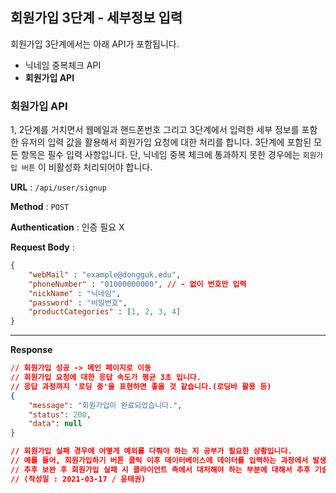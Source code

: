 ## 회원가입 3단계 - 세부정보 입력

회원가입 3단계에서는 아래  API가 포함됩니다.

- 닉네임 중복체크 API
- **회원가입  API** 



### 회원가입 API 

1, 2단계를 거치면서 웹메일과 핸드폰번호 그리고 3단계에서 입력한 세부 정보를 포함한 유저의 입력 값을 활용해서 회원가입 요청에 대한 처리를 합니다. 3단계에 포함된 모든 항목은 필수 입력 사항입니다. 단, 닉네임 중복 체크에 통과하지 못한 경우에는 `회원가입 버튼` 이 비활성화 처리되어야 합니다. 



**URL** : `/api/user/signup`

**Method** : `POST`

**Authentication** : 인증 필요 X  

**Request Body** : 

```json
{
    "webMail" : "example@dongguk.edu",
    "phoneNumber" : "01000000000", // - 없이 번호만 입력 
    "nickName" : "닉네임",
    "password" : "비밀번호",
    "productCategories" : [1, 2, 3, 4] 
}
```

___

**Response**

```json
// 회원가입 성공 -> 메인 페이지로 이동 
// 회원가입 요청에 대한 응답 속도가 평균 3초 입니다. 
// 응답 과정까지 '로딩 중'을 표현하면 좋을 것 같습니다.(로딩바 활용 등)
{
    "message": "회원가입이 완료되었습니다.",
    "status": 200,
    "data": null
}

// 회원가입 실패 경우에 어떻게 예외를 다뤄야 하는 지 공부가 필요한 상황입니다. 
// 예를 들어, 회원가입하기 버튼 클릭 이후 데이터베이스에 데이터를 입력하는 과정에서 발생하는 예외를 어떻게 다뤄야 하는 지에 대한 문제입니다. 
// 추후 보완 후 회원가입 실패 시 클라이언트 측에서 대처해야 하는 부분에 대해서 추후 기술하겠습니다. 
// (작성일 : 2021-03-17 / 윤태권)
```

